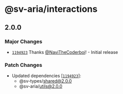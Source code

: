 # @sv-aria/interactions

## 2.0.0

### Major Changes

-   [`1194923`](https://github.com/NaviTheCoderboi/sv-aria/commit/119492339d2c8f547a3b858e955947fe17937dd1) Thanks [@NaviTheCoderboi](https://github.com/NaviTheCoderboi)! - Initial release

### Patch Changes

-   Updated dependencies [[`1194923`](https://github.com/NaviTheCoderboi/sv-aria/commit/119492339d2c8f547a3b858e955947fe17937dd1)]:
    -   @sv-types/shared@2.0.0
    -   @sv-aria/utils@2.0.0
